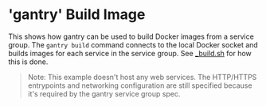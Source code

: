 # 'gantry' Build Image
This shows how gantry can be used to build Docker images from a service group.
The `gantry build` command connects to the local Docker socket and builds images
for each service in the service group.  See [_build.sh](_build.sh) for how this
is done.

> Note: This example doesn't host any web services.  The HTTP/HTTPS entrypoints
> and networking configuration are still specified because it's required by the
> gantry service group spec.

